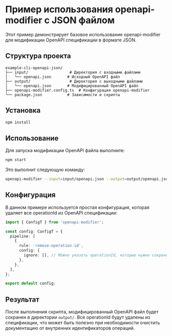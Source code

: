 # Пример использования openapi-modifier с JSON файлом

Этот пример демонстрирует базовое использование openapi-modifier для модификации OpenAPI спецификации в формате JSON.

## Структура проекта

```
example-cli-openapi-json/
├── input/                  # Директория с входными файлами
│   └── openapi.json       # Исходный OpenAPI файл
├── output/                 # Директория с выходными файлами
│   └── openapi.json       # Модифицированный OpenAPI файл
├── openapi-modifier.config.ts  # Конфигурация openapi-modifier
└── package.json           # Зависимости и скрипты
```

## Установка

```bash
npm install
```

## Использование

Для запуска модификации OpenAPI файла выполните:

```bash
npm start
```

Это выполнит следующую команду:
```bash
openapi-modifier --input=input/openapi.json --output=output/openapi.json --config=openapi-modifier.config.ts
```

## Конфигурация

В данном примере используется простая конфигурация, которая удаляет все operationId из OpenAPI спецификации:

```typescript
import { ConfigT } from 'openapi-modifier';

const config: ConfigT = {
  pipeline: [
    {
      rule: 'remove-operation-id',
      config: {
        ignore: [], // Можно указать operationId, которые нужно сохранить
      },
    },
  ],
};

export default config;
```

## Результат

После выполнения скрипта, модифицированный OpenAPI файл будет сохранен в директории `output/`. Все operationId будут удалены из спецификации, что может быть полезно при необходимости очистить документацию от внутренних идентификаторов операций. 